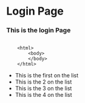 # Login Page

### This is the login Page

```

    <html>
        <body>
        </body>
    </html>

```

- This is the first on the list
- This is the 2 on the list
- This is the 3 on the list
- This is the 4 on the list
